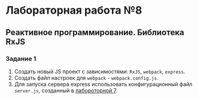 # Лабораторная работа №8

## Реактивное программирование. Библиотека RxJS

### Задание 1

1. Создать новый JS проект с зависимостями: `RxJS`, `webpack`, `express`.
2. Создать файл настроек для `webpack` - `webpack.config.js`.
3. Для запуска сервера express использовать конфигурационный файл `server.js`, созданный в [лабороторной 7](https://github.com/petrik33/BSU-Web-Development/tree/main/Lab%207.%20SPA%20and%20Express%20Back-End).
